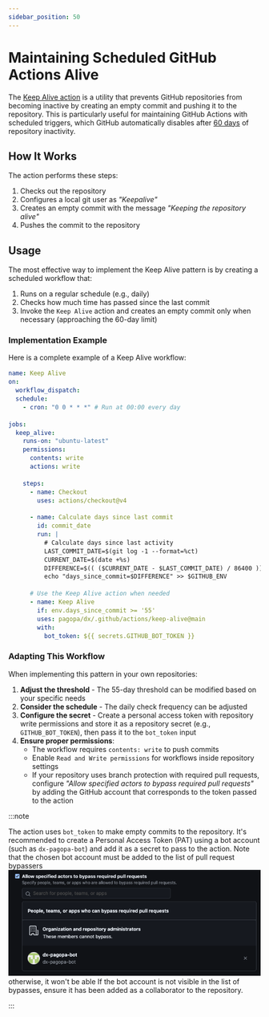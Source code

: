 ```yaml
---
sidebar_position: 50
---
```


# Maintaining Scheduled GitHub Actions Alive

The
[Keep Alive action](https://github.com/pagopa/dx/tree/main/.github/actions/keep-alive)
is a utility that prevents GitHub repositories from becoming inactive by
creating an empty commit and pushing it to the repository. This is particularly
useful for maintaining GitHub Actions with scheduled triggers, which GitHub
automatically disables after
[60 days](https://docs.github.com/en/actions/managing-workflow-runs-and-deployments/managing-workflow-runs/disabling-and-enabling-a-workflow)
of repository inactivity.

## How It Works

The action performs these steps:

1. Checks out the repository
2. Configures a local git user as _"Keepalive"_
3. Creates an empty commit with the message _"Keeping the repository alive"_
4. Pushes the commit to the repository

## Usage

The most effective way to implement the Keep Alive pattern is by creating a
scheduled workflow that:

1. Runs on a regular schedule (e.g., daily)
2. Checks how much time has passed since the last commit
3. Invoke the `Keep Alive` action and creates an empty commit only when
   necessary (approaching the 60-day limit)

### Implementation Example

Here is a complete example of a Keep Alive workflow:

```yaml
name: Keep Alive
on:
  workflow_dispatch:
  schedule:
    - cron: "0 0 * * *" # Run at 00:00 every day

jobs:
  keep_alive:
    runs-on: "ubuntu-latest"
    permissions:
      contents: write
      actions: write

    steps:
      - name: Checkout
        uses: actions/checkout@v4

      - name: Calculate days since last commit
        id: commit_date
        run: |
          # Calculate days since last activity
          LAST_COMMIT_DATE=$(git log -1 --format=%ct)
          CURRENT_DATE=$(date +%s)
          DIFFERENCE=$(( ($CURRENT_DATE - $LAST_COMMIT_DATE) / 86400 ))
          echo "days_since_commit=$DIFFERENCE" >> $GITHUB_ENV

      # Use the Keep Alive action when needed
      - name: Keep Alive
        if: env.days_since_commit >= '55'
        uses: pagopa/dx/.github/actions/keep-alive@main
        with:
          bot_token: ${{ secrets.GITHUB_BOT_TOKEN }}
```

### Adapting This Workflow

When implementing this pattern in your own repositories:

1. **Adjust the threshold** - The 55-day threshold can be modified based on your
   specific needs
2. **Consider the schedule** - The daily check frequency can be adjusted
3. **Configure the secret** - Create a personal access token with repository
   write permissions and store it as a repository secret (e.g.,
   `GITHUB_BOT_TOKEN`), then pass it to the `bot_token` input
4. **Ensure proper permissions**:
   - The workflow requires `contents: write` to push commits
   - Enable `Read and Write permissions` for workflows inside repository
     settings
   - If your repository uses branch protection with required pull requests,
     configure _"Allow specified actors to bypass required pull requests"_ by
     adding the GitHub account that corresponds to the token passed to the
     action

:::note

The action uses `bot_token` to make empty commits to the repository. It's
recommended to create a Personal Access Token (PAT) using a bot account (such as
`dx-pagopa-bot`) and add it as a secret to pass to the action. Note that the
chosen bot account must be added to the list of pull request bypassers
![GitHub Branch Protection](./branch-protection.png) otherwise, it won't be able
If the bot account is not visible in the list of bypasses, ensure it has been
added as a collaborator to the repository.

:::
